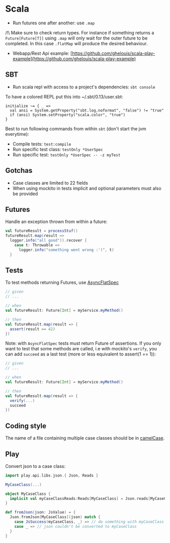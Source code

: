 # Scala

- Run futures one after another: use `.map`

/!\ Make sure to check return types. For instance if something returns a `Future[Future[T]]` using `.map` will only wait for the outer future to be completed. In this case `.flatMap` will produce the desired behaviour.

- Webapp/Rest Api example: [https://github.com/ghelouis/scala-play-example](https://github.com/ghelouis/scala-play-example)

## SBT

- Run scala repl with access to a project's dependencies: `sbt console`

To have a colored REPL put this into ~/.sbt/0.13/user.sbt:
```
initialize ~= { _ =>
  val ansi = System.getProperty("sbt.log.noformat", "false") != "true"
  if (ansi) System.setProperty("scala.color", "true")
}
```

Best to run following commands from within `sbt` (don't start the jvm
everytime):
- Compile tests: `test:compile`
- Run specific test class: `testOnly *UserSpec`
- Run specific test: `testOnly *UserSpec -- -z myTest`

## Gotchas
- Case classes are limited to 22 fields
- When using mockito in tests implicit and optional parameters must also be provided

## Futures
Handle an exception thrown from within a future:

```scala
val futureResult = processStuf()
futureResult.map(result =>
  logger.info("all good")).recover {
    case t: Throwable =>
      logger.info("something went wrong :'(", t)
  }
```

## Tests

To test methods returning Futures, use [AsyncFlatSpec](http://www.scalatest.org/user_guide/async_testing)

```scala
// given
// ...

// when
val futureResult: Future[Int] = myService.myMethod()

// then
val futureResult.map(result => {
  assert(result == 42)
})
```

Note: with `AsyncFlatSpec` tests must return Future of assertions. If you only
want to test that some methods are called, i.e with mockito's `verify`, you can
add `succeed` as a last test (more or less equivalent to assert(1 == 1)):

```scala
// given
// ...

// when
val futureResult: Future[Int] = myService.myMethod()

// then
val futureResult.map(result => {
  verify(...)
  succeed
})
```

## Coding style

The name of a file containing multiple case classes should be in [camelCase](https://docs.scala-lang.org/style/files.html).

## Play
Convert json to a case class:

```scala
import play.api.libs.json.{ Json, Reads }

MyCaseClass(...)

object MyCaseClass {
  implicit val myCaseClassReads:Reads[MyCaseClass] = Json.reads[MyCaseClass]
}

def fromJson(json: JsValue) = {
  Json.fromJson[MyCaseClass](json) match {
    case JsSuccess(myCaseClass, _) => // do something with myCaseClass
    case _ => // json couldn't be converted to myCaseClass
  }
}
```
